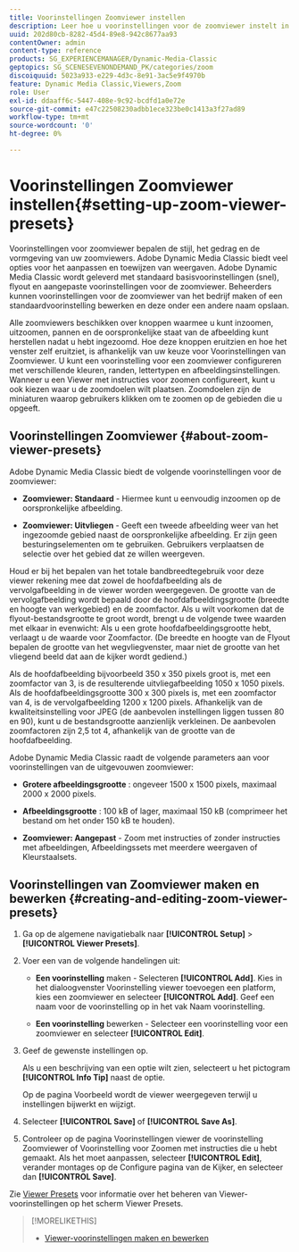 ```yaml
---
title: Voorinstellingen Zoomviewer instellen
description: Leer hoe u voorinstellingen voor de zoomviewer instelt in Adobe Dynamic Media Classic.
uuid: 202d80cb-8282-45d4-89e8-942c8677aa93
contentOwner: admin
content-type: reference
products: SG_EXPERIENCEMANAGER/Dynamic-Media-Classic
geptopics: SG_SCENESEVENONDEMAND_PK/categories/zoom
discoiquuid: 5023a933-e229-4d3c-8e91-3ac5e9f4970b
feature: Dynamic Media Classic,Viewers,Zoom
role: User
exl-id: ddaaff6c-5447-408e-9c92-bcdfd1a0e72e
source-git-commit: e47c22508230adbb1ece323be0c1413a3f27ad89
workflow-type: tm+mt
source-wordcount: '0'
ht-degree: 0%

---
```


# Voorinstellingen Zoomviewer instellen{#setting-up-zoom-viewer-presets}

Voorinstellingen voor zoomviewer bepalen de stijl, het gedrag en de vormgeving van uw zoomviewers. Adobe Dynamic Media Classic biedt veel opties voor het aanpassen en toewijzen van weergaven. Adobe Dynamic Media Classic wordt geleverd met standaard basisvoorinstellingen (snel), flyout en aangepaste voorinstellingen voor de zoomviewer. Beheerders kunnen voorinstellingen voor de zoomviewer van het bedrijf maken of een standaardvoorinstelling bewerken en deze onder een andere naam opslaan.

Alle zoomviewers beschikken over knoppen waarmee u kunt inzoomen, uitzoomen, pannen en de oorspronkelijke staat van de afbeelding kunt herstellen nadat u hebt ingezoomd. Hoe deze knoppen eruitzien en hoe het venster zelf eruitziet, is afhankelijk van uw keuze voor Voorinstellingen van Zoomviewer. U kunt een voorinstelling voor een zoomviewer configureren met verschillende kleuren, randen, lettertypen en afbeeldingsinstellingen. Wanneer u een Viewer met instructies voor zoomen configureert, kunt u ook kiezen waar u de zoomdoelen wilt plaatsen. Zoomdoelen zijn de miniaturen waarop gebruikers klikken om te zoomen op de gebieden die u opgeeft.

## Voorinstellingen Zoomviewer {#about-zoom-viewer-presets}

Adobe Dynamic Media Classic biedt de volgende voorinstellingen voor de zoomviewer:

* **Zoomviewer: Standaard**  - Hiermee kunt u eenvoudig inzoomen op de oorspronkelijke afbeelding.

* **Zoomviewer: Uitvliegen**  - Geeft een tweede afbeelding weer van het ingezoomde gebied naast de oorspronkelijke afbeelding. Er zijn geen besturingselementen om te gebruiken. Gebruikers verplaatsen de selectie over het gebied dat ze willen weergeven.

Houd er bij het bepalen van het totale bandbreedtegebruik voor deze viewer rekening mee dat zowel de hoofdafbeelding als de vervolgafbeelding in de viewer worden weergegeven. De grootte van de vervolgafbeelding wordt bepaald door de hoofdafbeeldingsgrootte (breedte en hoogte van werkgebied) en de zoomfactor. Als u wilt voorkomen dat de flyout-bestandsgrootte te groot wordt, brengt u de volgende twee waarden met elkaar in evenwicht: Als u een grote hoofdafbeeldingsgrootte hebt, verlaagt u de waarde voor Zoomfactor. (De breedte en hoogte van de Flyout bepalen de grootte van het wegvliegvenster, maar niet de grootte van het vliegend beeld dat aan de kijker wordt gediend.)

Als de hoofdafbeelding bijvoorbeeld 350 x 350 pixels groot is, met een zoomfactor van 3, is de resulterende uitvliegafbeelding 1050 x 1050 pixels. Als de hoofdafbeeldingsgrootte 300 x 300 pixels is, met een zoomfactor van 4, is de vervolgafbeelding 1200 x 1200 pixels. Afhankelijk van de kwaliteitsinstelling voor JPEG (de aanbevolen instellingen liggen tussen 80 en 90), kunt u de bestandsgrootte aanzienlijk verkleinen. De aanbevolen zoomfactoren zijn 2,5 tot 4, afhankelijk van de grootte van de hoofdafbeelding.

Adobe Dynamic Media Classic raadt de volgende parameters aan voor voorinstellingen van de uitgevouwen zoomviewer:

* **Grotere afbeeldingsgrootte** : ongeveer 1500 x 1500 pixels, maximaal 2000 x 2000 pixels.

* **Afbeeldingsgrootte** : 100 kB of lager, maximaal 150 kB (comprimeer het bestand om het onder 150 kB te houden).

* **Zoomviewer: Aangepast**  - Zoom met instructies of zonder instructies met afbeeldingen, Afbeeldingssets met meerdere weergaven of Kleurstaalsets.

## Voorinstellingen van Zoomviewer maken en bewerken {#creating-and-editing-zoom-viewer-presets}

1. Ga op de algemene navigatiebalk naar **[!UICONTROL Setup]** > **[!UICONTROL Viewer Presets]**.
1. Voer een van de volgende handelingen uit:

   * **Een voorinstelling**  maken - Selecteren  **[!UICONTROL Add]**. Kies in het dialoogvenster Voorinstelling viewer toevoegen een platform, kies een zoomviewer en selecteer **[!UICONTROL Add]**. Geef een naam voor de voorinstelling op in het vak Naam voorinstelling.

   * **Een voorinstelling**  bewerken - Selecteer een voorinstelling voor een zoomviewer en selecteer  **[!UICONTROL Edit]**.

1. Geef de gewenste instellingen op.

   Als u een beschrijving van een optie wilt zien, selecteert u het pictogram **[!UICONTROL Info Tip]** naast de optie.

   Op de pagina Voorbeeld wordt de viewer weergegeven terwijl u instellingen bijwerkt en wijzigt.

1. Selecteer **[!UICONTROL Save]** of **[!UICONTROL Save As]**.
1. Controleer op de pagina Voorinstellingen viewer de voorinstelling Zoomviewer of Voorinstelling voor Zoomen met instructies die u hebt gemaakt. Als het moet aanpassen, selecteer **[!UICONTROL Edit]**, verander montages op de Configure pagina van de Kijker, en selecteer dan **[!UICONTROL Save]**.

Zie [Viewer Presets](application-setup.md#viewer_presets) voor informatie over het beheren van Viewer-voorinstellingen op het scherm Viewer Presets.

>[!MORELIKETHIS]
>
>* [Viewer-voorinstellingen maken en bewerken](application-setup.md#adding_and_editing_viewer_presets)

